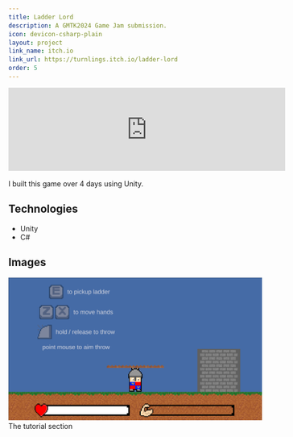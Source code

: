 ```yaml
---
title: Ladder Lord
description: A GMTK2024 Game Jam submission.
icon: devicon-csharp-plain
layout: project
link_name: itch.io
link_url: https://turnlings.itch.io/ladder-lord
order: 5
---
```

<iframe frameborder="0" src="https://itch.io/embed/2909666?border_width=0&amp;link_color=0484d1" width="550" height="165">
  <a href="https://turnlings.itch.io/ladder-lord">Ladder Lord by Turnlings</a>
</iframe>

I built this game over 4 days using Unity. 

## Technologies
- Unity
- C#

## Images
![Tutorial](/assets/images/ladder_lord/tutorial.png)
The tutorial section
